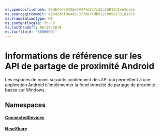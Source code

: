 ```yaml
---
ms.openlocfilehash: 98d67ce5642de99474d237c32a66817d1ee3eabb
ms.sourcegitcommit: e95423df0e4427377ab74dbd12b0056233181d32
ms.translationtype: HT
ms.contentlocale: fr-FR
ms.lasthandoff: 06/14/2019
ms.locfileid: "58909601"
---
```

# <a name="android-nearby-sharing-api-reference"></a>Informations de référence sur les API de partage de proximité Android

Les espaces de noms suivants contiennent des API qui permettent à une application Android d’implémenter la fonctionnalité de partage de proximité basée sur Windows.

## <a name="namespaces"></a>Namespaces

#### <a name="connecteddeviceshttpsdocsmicrosoftcomjavaapicommicrosoftconnecteddevices"></a>[ConnectedDevices](https://docs.microsoft.com/java/api/com.microsoft.connecteddevices)
#### <a name="nearsharehttpsdocsmicrosoftcomjavaapicommicrosoftconnecteddevicesremotesystemscommandingnearshare"></a>[NearShare](https://docs.microsoft.com/java/api/com.microsoft.connecteddevices.remotesystems.commanding.nearshare)